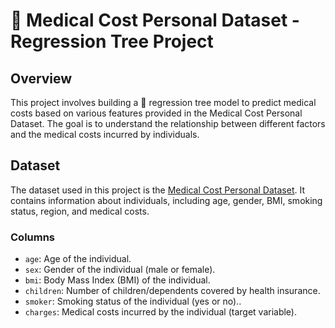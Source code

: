 # 🏥 Medical Cost Personal Dataset - Regression Tree Project

## Overview

This project involves building a 🌲 regression tree model to predict medical costs based on various features provided in the Medical Cost Personal Dataset. The goal is to understand the relationship between different factors and the medical costs incurred by individuals.

## Dataset

The dataset used in this project is the [Medical Cost Personal Dataset](https://www.kaggle.com/mirichoi0218/insurance). It contains information about individuals, including age, gender, BMI, smoking status, region, and medical costs.

### Columns

- `age`: Age of the individual.
- `sex`: Gender of the individual (male or female).
- `bmi`: Body Mass Index (BMI) of the individual.
- `children`: Number of children/dependents covered by health insurance.
- `smoker`: Smoking status of the individual (yes or no)..
- `charges`: Medical costs incurred by the individual (target variable).

